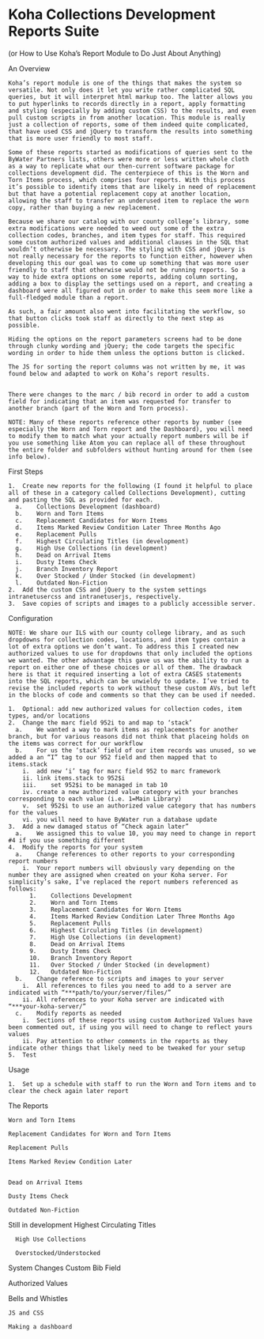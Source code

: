 # Koha Collections Development Reports Suite

(or How to Use Koha’s Report Module to Do Just About Anything)

An Overview

    Koha’s report module is one of the things that makes the system so versatile. Not only does it let you write rather complicated SQL queries, but it will interpret html markup too. The latter allows you to put hyperlinks to records directly in a report, apply formatting and styling (especially by adding custom CSS) to the results, and even pull custom scripts in from another location. This module is really just a collection of reports, some of them indeed quite complicated, that have used CSS and jQuery to transform the results into something that is more user friendly to most staff.

    Some of these reports started as modifications of queries sent to the ByWater Partners lists, others were more or less written whole cloth as a way to replicate what our then-current software package for collections development did. The centerpiece of this is the Worn and Torn Items process, which comprises four reports. With this process it’s possible to identify items that are likely in need of replacement but that have a potential replacement copy at another location, allowing the staff to transfer an underused item to replace the worn copy, rather than buying a new replacement.

    Because we share our catalog with our county college’s library, some extra modifications were needed to weed out some of the extra collection codes, branches, and item types for staff. This required some custom authorized values and additional clauses in the SQL that wouldn’t otherwise be necessary. The styling with CSS and jQuery is not really necessary for the reports to function either, however when developing this our goal was to come up something that was more user friendly to staff that otherwise would not be running reports. So a way to hide extra options on some reports, adding column sorting, adding a box to display the settings used on a report, and creating a dashboard were all figured out in order to make this seem more like a full-fledged module than a report.

    As such, a fair amount also went into facilitating the workflow, so that button clicks took staff as directly to the next step as possible.

    Hiding the options on the report parameters screens had to be done through clunky wording and jQuery; the code targets the specific wording in order to hide them unless the options button is clicked.

    The JS for sorting the report columns was not written by me, it was found below and adapted to work on Koha’s report results.


    There were changes to the marc / bib record in order to add a custom field for indicating that an item was requested for transfer to another branch (part of the Worn and Torn process).

    NOTE: Many of these reports reference other reports by number (see especially the Worn and Torn report and the Dashboard), you will need to modify them to match what your actually report numbers will be if you use something like Atom you can replace all of these throughout the entire folder and subfolders without hunting around for them (see info below).

First Steps

    1.	Create new reports for the following (I found it helpful to place all of these in a category called Collections Development), cutting and pasting the SQL as provided for each.
      a.	Collections Development (dashboard)
      b.	Worn and Torn Items
      c.	Replacement Candidates for Worn Items
      d.	Items Marked Review Condition Later Three Months Ago
      e.	Replacement Pulls
      f.	Highest Circulating Titles (in development)
      g.	High Use Collections (in development)
      h.	Dead on Arrival Items
      i.	Dusty Items Check
      j.	Branch Inventory Report
      k.	Over Stocked / Under Stocked (in development)
      l.	Outdated Non-Fiction
    2.	Add the custom CSS and jQuery to the system settings intranetusercss and intranetuserjs, respectively.
    3.	Save copies of scripts and images to a publicly accessible server.

Configuration

    NOTE: We share our ILS with our county college library, and as such dropdowns for collection codes, locations, and item types contain a lot of extra options we don’t want. To address this I created new authorized values to use for dropdowns that only included the options we wanted. The other advantage this gave us was the ability to run a report on either one of these choices or all of them. The drawback here is that it required inserting a lot of extra CASES statements into the SQL reports, which can be unwieldy to update. I’ve tried to revise the included reports to work without these custom AVs, but left in the blocks of code and comments so that they can be used if needed.

    1.	Optional: add new authorized values for collection codes, item types, and/or locations
    2.	Change the marc field 952i to and map to ‘stack’
      a.	We wanted a way to mark items as replacements for another branch, but for various reasons did not think that placeing holds on the items was correct for our workflow
      b.	For us the ‘stack’ field of our item records was unused, so we added a an “I” tag to our 952 field and then mapped that to items.stack
        i.	add new ‘i’ tag for marc field 952 to marc framework
        ii.	link items.stack to 952$i
        iii.	set 952$i to be managed in tab 10
        iv.	create a new authorized value category with your branches corresponding to each value (i.e. 1=Main Library)
        v.	set 952$i to use an authorized value category that has numbers for the values
        vi.	you will need to have ByWater run a database update
    3.	Add a new damaged status of “Check again later”
      a.	We assigned this to value 10, you may need to change in report #4 if you use something different
    4.	Modify the reports for your system
      a.	Change references to other reports to your corresponding report numbers
        i.	Your report numbers will obviously vary depending on the number they are assigned when created on your Koha server. For simplicity’s sake, I’ve replaced the report numbers referenced as follows:
          1.	Collections Development
          2.	Worn and Torn Items
          3.	Replacement Candidates for Worn Items
          4.	Items Marked Review Condition Later Three Months Ago
          5.	Replacement Pulls
          6.	Highest Circulating Titles (in development)
          7.	High Use Collections (in development)
          8.	Dead on Arrival Items
          9.	Dusty Items Check
          10.	Branch Inventory Report
          11.	Over Stocked / Under Stocked (in development)
          12.	Outdated Non-Fiction
      b.	Change reference to scripts and images to your server
        i.	All references to files you need to add to a server are indicated with “***path/to/your/server/files/”
        ii.	All references to your Koha server are indicated with “***your-koha-server/”
      c.	Modify reports as needed
        i.	Sections of these reports using custom Authorized Values have been commented out, if using you will need to change to reflect yours values
        ii.	Pay attention to other comments in the reports as they indicate other things that likely need to be tweaked for your setup
    5.	Test

Usage

    1.	Set up a schedule with staff to run the Worn and Torn items and to clear the check again later report


The Reports

    Worn and Torn Items

    Replacement Candidates for Worn and Torn Items

    Replacement Pulls

    Items Marked Review Condition Later


    Dead on Arrival Items

    Dusty Items Check

    Outdated Non-Fiction


  Still in development
      Highest Circulating Titles

      High Use Collections

      Overstocked/Understocked


System Changes
    Custom Bib Field

Authorized Values

Bells and Whistles

    JS and CSS

    Making a dashboard
